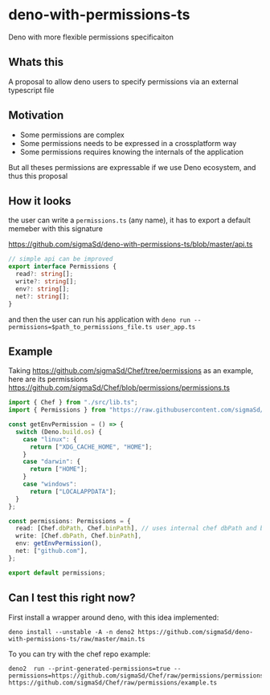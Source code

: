 # deno-with-permissions-ts
Deno with more flexible permissions specificaiton

## Whats this
A proposal to allow deno users to specify permissions via an external typescript file

## Motivation

- Some permissions are complex
- Some permissions needs to be expressed in a crossplatform way
- Some permissions requires knowing the internals of the application

But all theses permissions are expressable if we use Deno ecosystem, and thus this proposal

## How it looks

the user can write a `permissions.ts` (any name), it has to export a default memeber with this signature

https://github.com/sigmaSd/deno-with-permissions-ts/blob/master/api.ts
```ts
// simple api can be improved
export interface Permissions {
  read?: string[];
  write?: string[];
  env?: string[];
  net?: string[];
}
```
and then the user can run his application with `deno run --permissions=$path_to_permissions_file.ts user_app.ts`

## Example 

Taking https://github.com/sigmaSd/Chef/tree/permissions as an example, here are its permissions
https://github.com/sigmaSd/Chef/blob/permissions/permissions.ts
```ts
import { Chef } from "./src/lib.ts";
import { Permissions } from "https://raw.githubusercontent.com/sigmaSd/deno-with-permissions-ts/master/api.ts";

const getEnvPermission = () => {
  switch (Deno.build.os) {
    case "linux": {
      return ["XDG_CACHE_HOME", "HOME"];
    }
    case "darwin": {
      return ["HOME"];
    }
    case "windows":
      return ["LOCALAPPDATA"];
  }
};

const permissions: Permissions = {
  read: [Chef.dbPath, Chef.binPath], // uses internal chef dbPath and binPath
  write: [Chef.dbPath, Chef.binPath],
  env: getEnvPermission(),
  net: ["github.com"],
};

export default permissions;
```

## Can I test this right now?

First install a wrapper around deno, with this idea implemented:
```
deno install --unstable -A -n deno2 https://github.com/sigmaSd/deno-with-permissions-ts/raw/master/main.ts
```

To you can try with the chef repo example:
```
deno2  run --print-generated-permissions=true --permissions=https://github.com/sigmaSd/Chef/raw/permissions/permissions.ts https://github.com/sigmaSd/Chef/raw/permissions/example.ts
```
